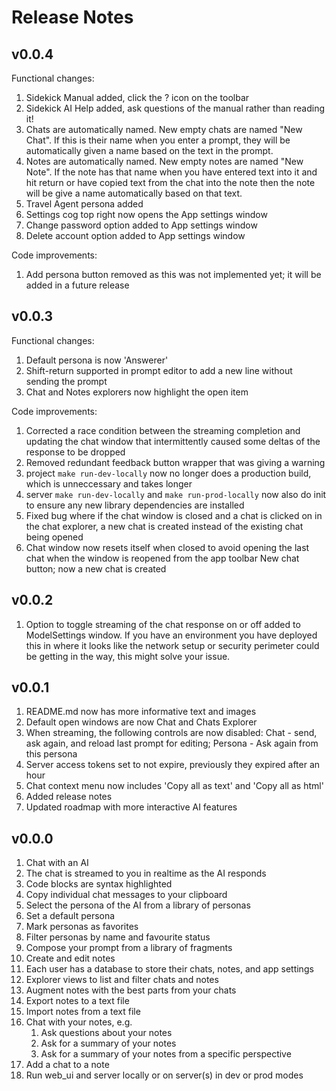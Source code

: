 # Release Notes

## v0.0.4

Functional changes:

1. Sidekick Manual added, click the ? icon on the toolbar
2. Sidekick AI Help added, ask questions of the manual rather than reading it!
3. Chats are automatically named. New empty chats are named "New Chat". If this is their name when you enter a prompt, they will be automatically given a name based on the text in the prompt.
4. Notes are automatically named. New empty notes are named "New Note". If the note has that name when you have entered text into it and hit return or have copied text from the chat into the note then the note will be give a name automatically based on that text.
5. Travel Agent persona added
6. Settings cog top right now opens the App settings window
7. Change password option added to App settings window
8. Delete account option added to App settings window

Code improvements:

1. Add persona button removed as this was not implemented yet; it will be added in a future release

## v0.0.3

Functional changes:

1. Default persona is now 'Answerer'
2. Shift-return supported in prompt editor to add a new line without sending the prompt
3. Chat and Notes explorers now highlight the open item

Code improvements:

1. Corrected a race condition between the streaming completion and updating the chat window that intermittently caused some deltas of the response to be dropped
2. Removed redundant feedback button wrapper that was giving a warning
3. project `make run-dev-locally` now no longer does a production build, which is unneccessary and takes longer
4. server `make run-dev-locally` and `make run-prod-locally` now also do init to ensure any new library dependencies are installed
5. Fixed bug where if the chat window is closed and a chat is clicked on in the chat explorer, a new chat is created instead of the existing chat being opened
6. Chat window now resets itself when closed to avoid opening the last chat when the window is reopened from the app toolbar New chat button; now a new chat is created

## v0.0.2

1. Option to toggle streaming of the chat response on or off added to ModelSettings window. If you have an environment you have deployed this in where it looks like the network setup or security perimeter could be getting in the way, this might solve your issue.

## v0.0.1

1. README.md now has more informative text and images
2. Default open windows are now Chat and Chats Explorer
3. When streaming, the following controls are now disabled: Chat - send, ask again, and reload last prompt for editing; Persona - Ask again from this persona
4. Server access tokens set to not expire, previously they expired after an hour
5. Chat context menu now includes 'Copy all as text' and 'Copy all as html'
6. Added release notes
7. Updated roadmap with more interactive AI features

## v0.0.0

1. Chat with an AI
2. The chat is streamed to you in realtime as the AI responds
3. Code blocks are syntax highlighted
4. Copy individual chat messages to your clipboard
5. Select the persona of the AI from a library of personas
6. Set a default persona
7. Mark personas as favorites
8. Filter personas by name and favourite status
9. Compose your prompt from a library of fragments
10. Create and edit notes
11. Each user has a database to store their chats, notes, and app settings
12. Explorer views to list and filter chats and notes
13. Augment notes with the best parts from your chats
14. Export notes to a text file
15. Import notes from a text file
16. Chat with your notes, e.g.
    1. Ask questions about your notes
    2. Ask for a summary of your notes
    3. Ask for a summary of your notes from a specific perspective
17. Add a chat to a note
18. Run web_ui and server locally or on server(s) in dev or prod modes
